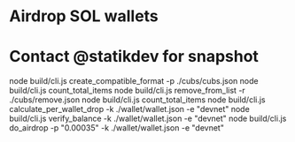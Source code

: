 # Airdrop SOL wallets
# Contact @statikdev for snapshot


node build/cli.js create_compatible_format -p ./cubs/cubs.json
node build/cli.js count_total_items
node build/cli.js remove_from_list -r ./cubs/remove.json 
node build/cli.js count_total_items
node build/cli.js calculate_per_wallet_drop -k ./wallet/wallet.json -e "devnet"
node build/cli.js verify_balance -k ./wallet/wallet.json -e "devnet"
node build/cli.js do_airdrop -p  "0.00035" -k ./wallet/wallet.json -e "devnet"